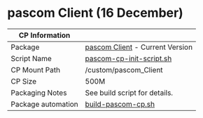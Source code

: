 # pascom Client (16 December)

|  CP Information |            |
|--------------------|------------|
| Package | [pascom Client](https://www.pascom.net/en/) - Current Version |
| Script Name | [pascom-cp-init-script.sh](pascom-cp-init-script.sh) |
| CP Mount Path | /custom/pascom_Client |
| CP Size | 500M |
| Packaging Notes | See build script for details. |
| Package automation | [build-pascom-cp.sh](build/build-pascom-cp.sh) |
